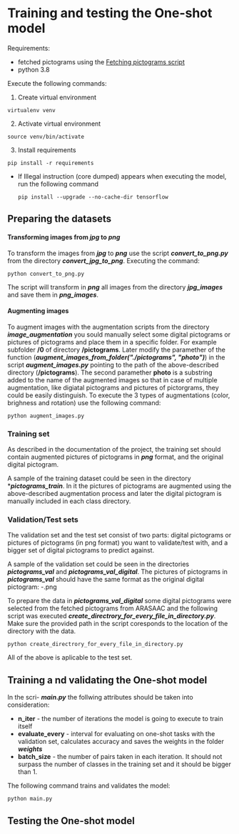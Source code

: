 # Training and testing the One-shot model

Requirements:
 - fetched pictograms using the [Fetching pictograms script](https://github.com/NILGroup/TFG-2021-Pict2Text2.0/tree/master/fetching_pictograms_tool)
 - python 3.8

Execute the following commands:
1. Create virtual environment
```
virtualenv venv
```
2. Activate virtual environment 
```
source venv/bin/activate
```
3. Install requirements
```
pip install -r requirements
```
- If Illegal instruction (core dumped) appears when executing the model, run the following command 
   ```
   pip install --upgrade --no-cache-dir tensorflow 
   ```
## Preparing the datasets

#### Transforming images from ***jpg*** to ***png*** 
To transform the images from ***jpg*** to ***png*** use the script ***convert_to_png.py*** from the directory ***convert_jpg_to_png***. Executing the command:

```
python convert_to_png.py
```

The script will transform in ***png*** all images from the directory ***jpg_images*** and save them in ***png_images***. 

#### Augmenting images

To augment images with the augmentation scripts from the directory ***image_augmentation*** you sould manually select some digital pictograms or pictures of pictograms and place them in a specific folder. For example subfolder **/0** of directory **/pictograms**. Later modify the paramether of the function (***augment_images_from_folder("./pictograms", "photo")***) in the script ***augment_images.py*** pointing to the path of the above-described directory (**/pictograms**). The second paramether **photo** is a substring added to the name of the augmented images so that in case of multiple augmentation, like digiatal pictograms and pictures of pictorgrams, they could be easily distinguish.
To execute the 3 types of augmentations (color, brighness and rotation) use the following command:

```
python augment_images.py
```


### Training set
As described in the documentation of the project, the training set should contain augmented pictures of pictograms in ***png*** format, and the original digital pictogram. 

A sample of the training dataset could be seen in the directory ****pictograms_train***. In it the pictures of pictograms are augmented using the above-described augmentation process and later the digital pictogram is manually included in each class directory.

### Validation/Test sets
The validation set and the test set consist of two parts: digital pictograms or pictures of pictograms (in png format) you want to validate/test with, and a bigger set of digital pictograms to predict against.

A sample of the validation set could be seen in the directories ***pictograms_val*** and ***pictograms_val_digital***.
The pictures of pictograms in ***pictograms_val*** should have the same format as the original digital pictogram: <id>-<word>.png

To prepare the data in ***pictograms_val_digital*** some digital pictograms were selected from the fetched pictograms from ARASAAC and the following script was executed ***create_directrory_for_every_file_in_directory.py***.
Make sure the provided path in the script coresponds to the location of the directory with the data.

```
python create_directrory_for_every_file_in_directory.py
```
All of the above is aplicable to the test set.

## Training a nd validating the One-shot model
 In the scri- ***main.py*** the follwing attributes should be taken into consideration:
 - **n_iter** - the number of iterations the model is going to execute to train itself 
 - **evaluate_every** - interval for evaluating on one-shot tasks with the validation set, calculates accuracy and saves the weights in the folder ***weights***
 - **batch_size** - the number of pairs taken in each iteration. It should not surpass the number of classes in the training set and it should be bigger than 1.
 
 The following command trains and validates the model:
 
 ```
 python main.py
 ```

## Testing the One-shot model
